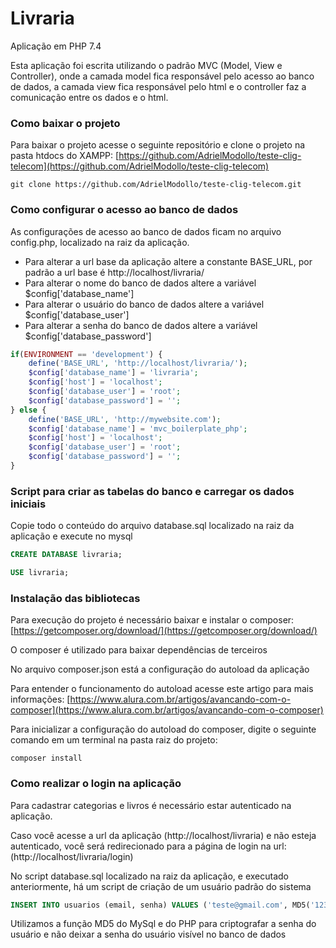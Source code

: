 # Livraria
Aplicação em PHP 7.4

Esta aplicação foi escrita utilizando o padrão MVC (Model, View e Controller), onde a camada model fica responsável pelo acesso ao banco de dados, a camada view fica responsável pelo html e o controller faz a comunicação entre os dados e o html.

### Como baixar o projeto
Para baixar o projeto acesse o seguinte repositório e clone o projeto na pasta htdocs do XAMPP: 
[https://github.com/AdrielModollo/teste-clig-telecom](https://github.com/AdrielModollo/teste-clig-telecom) 
```
git clone https://github.com/AdrielModollo/teste-clig-telecom.git
```

### Como configurar o acesso ao banco de dados
As configurações de acesso ao banco de dados ficam no arquivo config.php, localizado na raiz da aplicação.

* Para alterar a url base da aplicação altere a constante BASE_URL, por padrão a url base é http://localhost/livraria/
* Para alterar o nome do banco de dados altere a variável $config['database_name']
* Para alterar o usuário do banco de dados altere a variável $config['database_user']
* Para alterar a senha do banco de dados altere a variável $config['database_password']

```php
if(ENVIRONMENT == 'development') {
    define('BASE_URL', 'http://localhost/livraria/');
    $config['database_name'] = 'livraria';
    $config['host'] = 'localhost';
    $config['database_user'] = 'root';
    $config['database_password'] = '';
} else {
    define('BASE_URL', 'http://mywebsite.com');
    $config['database_name'] = 'mvc_boilerplate_php';
    $config['host'] = 'localhost';
    $config['database_user'] = 'root';
    $config['database_password'] = '';
}
```

### Script para criar as tabelas do banco e carregar os dados iniciais
Copie todo o conteúdo do arquivo database.sql localizado na raiz da aplicação e execute no mysql

```sql
CREATE DATABASE livraria;

USE livraria;
```

### Instalação das bibliotecas
Para execução do projeto é necessário baixar e instalar o composer:
[https://getcomposer.org/download/](https://getcomposer.org/download/)

O composer é utilizado para baixar dependências de terceiros

No arquivo composer.json está a configuração do autoload da aplicação

Para entender o funcionamento do autoload acesse este artigo para mais informações:
[https://www.alura.com.br/artigos/avancando-com-o-composer](https://www.alura.com.br/artigos/avancando-com-o-composer)

Para inicializar a configuração do autoload do composer, digite o seguinte comando em um terminal 
na pasta raiz do projeto: 

```
composer install
```

### Como realizar o login na aplicação

Para cadastrar categorias e livros é necessário estar autenticado na aplicação.

Caso você acesse a url da aplicação (http://localhost/livraria) e não esteja autenticado, você será redirecionado para a página de login na url: (http://localhost/livraria/login)

No script database.sql localizado na raiz da aplicação, e executado anteriormente, há um script de criação de um usuário padrão do sistema

```sql
INSERT INTO usuarios (email, senha) VALUES ('teste@gmail.com', MD5('123'));
```

Utilizamos a função MD5 do MySql e do PHP para criptografar a senha do usuário e não deixar a senha do usuário visível no banco de dados